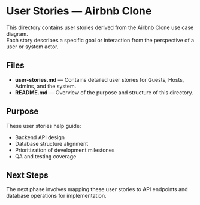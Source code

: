 # User Stories — Airbnb Clone

This directory contains user stories derived from the Airbnb Clone use case diagram.  
Each story describes a specific goal or interaction from the perspective of a user or system actor.

## Files
- **user-stories.md** — Contains detailed user stories for Guests, Hosts, Admins, and the system.
- **README.md** — Overview of the purpose and structure of this directory.

## Purpose
These user stories help guide:
- Backend API design
- Database structure alignment
- Prioritization of development milestones
- QA and testing coverage

## Next Steps
The next phase involves mapping these user stories to API endpoints and database operations for implementation.
